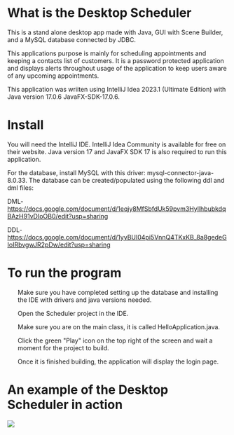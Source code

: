 <h1>What is the Desktop Scheduler</h1>
<p>This is a stand alone desktop app made with Java, GUI with Scene Builder, and a MySQL database connected by JDBC.</p>

<p>This applications purpose is mainly for scheduling appointments and keeping a contacts list of customers. It is a password protected application and displays alerts throughout usage of the application to keep users aware of any upcoming appointments.
</p>

<p>This application was wriiten using IntelliJ Idea 2023.1 (Ultimate Edition) with Java version 17.0.6 JavaFX-SDK-17.0.6.</p>
<h1>Install</h1>
<p>You will need the IntelliJ IDE. IntelliJ Idea Community is available for free on their website. Java version 17 and JavaFX SDK 17 is also required to run this application.
</p>
<p>For the database, install MySQL with this driver: mysql-connector-java-8.0.33. The database can be created/populated using the following ddl and dml files: 
  
DML-https://docs.google.com/document/d/1eqjy8MfSbfdUk59pvm3HyllhbubkdqBAzH91vDIoOB0/edit?usp=sharing 
  
DDL-https://docs.google.com/document/d/1yyBUI04pi5VnnQ4TKxKB_8a8gedeGIoIRbvgwJR2pDw/edit?usp=sharing</p>
<h1>To run the program</h1>
<ul>
  
Make sure you have completed setting up the database and installing the IDE with drivers and java versions needed.
  
Open the Scheduler project in the IDE.

Make sure you are on the main class, it is called HelloApplication.java.

Click the green "Play" icon on the top right of the screen and wait a moment for the project to build.

Once it is finished building, the application will display the login page.</ul>

<h1>An example of the Desktop Scheduler in action</h1>
 <img src="https://github.com/desmccl/Desktop-Scheduler/blob/master/Screen%20Recording%202023-08-08%20at%2003.52.15.40%20PM.gif">
